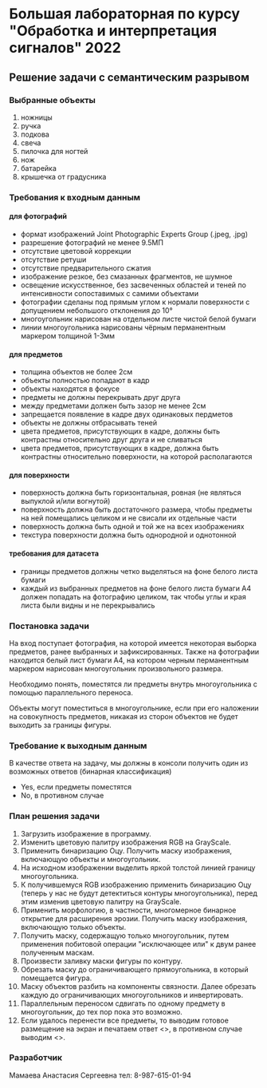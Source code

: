 # Большая лабораторная по курсу "Обработка и интерпретация сигналов" 2022
## Решение задачи с семантическим разрывом

### Выбранные объекты
1. ножницы
2. ручка
3. подкова
5. свеча
6. пилочка для ногтей
7. нож
8. батарейка
9. крышечка от градусника


### Требования к входным данным
#### для фотографий
- формат изображений Joint Photographic Experts Group (.jpeg, .jpg)
- разрешение фотографий не менее 9.5МП
- отсутствие цветовой коррекции
- отсутствие ретуши
- отсутствие предварительного сжатия
- изображение резкое, без смазанных фрагментов, не шумное
- освещение искусственное, без засвеченных областей и теней по интенсивности сопоставимых с самими объектами
- фотографии сделаны под прямым углом к нормали поверхности с допущением небольшого отклонения до 10°
- многоугольник нарисован на отдельном листе чистой белой бумаги
- линии многоугольника нарисованы чёрным перманентным маркером толщиной 1-3мм

#### для предметов
- толщина объектов не более 2см
- объекты полностью попадают в кадр
- объекты находятся в фокусе
- предметы не должны перекрывать друг друга
- между предметами должен быть зазор не менее 2см
- запрещается появление в кадре двух одинаковых пердметов
- объекты не должны отбрасывать теней
- цвета предметов, присутствующих в кадре, должны быть контрастны относительно друг друга и не сливаться
- цвета предметов, присутствующих в кадре, должна быть контрастны относительно поверхности, на которой располагаются

#### для поверхности
- поверхность должна быть горизонтальная, ровная (не являться выпуклой и/или вогнутой)
- поверхность должна быть достаточного размера, чтобы предметы на ней помещались целиком и не свисали их отдельные части
- поверхность должна быть одной и той же на всех изображениях
- текстура поверхности должна быть однородной и однотонной

#### требования для датасета
- границы предметов должны четко выделяться на фоне белого листа бумаги
- каждый из выбранных предметов на фоне белого листа бумаги А4 должен попадать на фотографию целиком, так чтобы углы и края листа были видны и не перекрывались

### Постановка задачи
На вход поступает фотография, на которой имеется некоторая выборка предметов, ранее выбранных и зафиксированных. Также на фотографии находится белый лист бумаги А4, на котором черным перманентным маркером нарисован многоугольник произвольного размера. 

Необходимо понять, поместятся ли предметы внутрь многоугольника с помощью параллельного переноса.

Объекты могут поместиться в многоугольнике, если при его наложении на совокупность предметов, никакая из сторон объектов не будет выходить за границы фигуры.

### Требование к выходным данным
В качестве ответа на задачу, мы должны в консоли получить один из возможных ответов (бинарная классификация)
- Yes, если предметы поместятся
- No, в противном случае

### План решения задачи
1. Загрузить изображение в программу.
2. Изменить цветовую палитру изображения RGB на GrayScale.
3. Применить бинаризацию Оцу. Получить маску изображения, включающую объекты и многоугольник.
4. На исходном изображении выделить яркой толстой линией границу многоугольника.
5. К получившемуся RGB изображению применить бинаризацию Оцу (теперь у нас не будут детектиться контуры многоугольника), перед этим изменив цветовую палитру на GrayScale.
6. Применить морфологию, в частности, многомерное бинарное открытие для расширения эрозии. Получить маску изображения, включающую только объекты.
7. Получить маску, содержащую только многоугольник, путем применения побитовой операции "исключающее или" к двум ранее полученным маскам.
8. Произвести заливку маски фигуры по контуру. 
9. Обрезать маску до ограничивающего прямоугольника, в который помещается фигура.
10. Маску объектов разбить на компоненты связности. Далее обрезать каждую до ограничивающих многоугольников и инвертировать.
11. Параллельным переносом сдвигать по одному предмету в многоугольник, до тех пор пока это возможно.
12. Если удалось перенести все предметы, то выводим готовое размещение на экран и печатаем ответ <<YES>>, в противном случае выводим <<NO>>.


### Разработчик
Мамаева Анастасия Сергеевна
тел: 8-987-615-01-94
